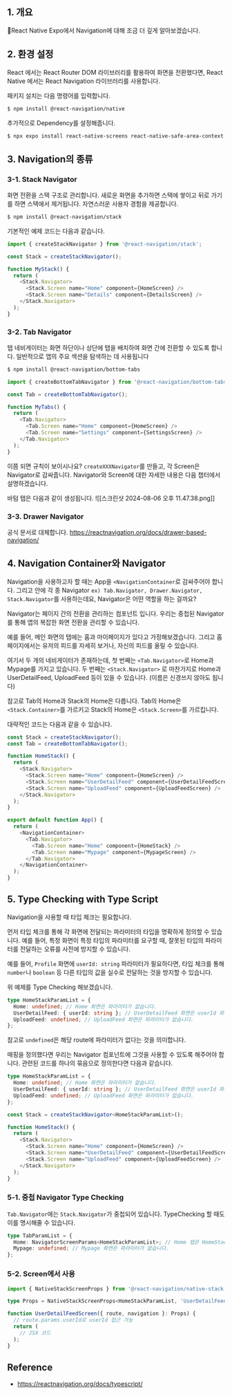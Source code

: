## 1. 개요 
React Native Expo에서 Navigation에 대해 조금 더 깊게 알아보겠습니다. 
## 2. 환경 설정 
React 에서는 React Router DOM 라이브러리를 활용하여 화면을 전환했다면, React Native 에서는 React Navigation 라이브러리를 사용합니다. 

패키지 설치는 다음 명령어를 입력합니다. 
```bash
$ npm install @react-navigation/native
```

추가적으로 Dependency를 설정해줍니다. 
```bash
$ npx expo install react-native-screens react-native-safe-area-context
```
## 3. Navigation의 종류
### 3-1. Stack Navigator 
화면 전환을 스택 구조로 관리합니다. 새로운 화면을 추가하면 스택에 쌓이고 뒤로 가기를 하면 스택에서 제거됩니다. 자연스러운 사용자 경험을 제공합니다.

```bash
$ npm install @react-navigation/stack
```

기본적인 예제 코드는 다음과 같습니다. 
```javascript
import { createStackNavigator } from '@react-navigation/stack';

const Stack = createStackNavigator();

function MyStack() {
  return (
    <Stack.Navigator>
      <Stack.Screen name="Home" component={HomeScreen} />
      <Stack.Screen name="Details" component={DetailsScreen} />
    </Stack.Navigator>
  );
}
```

### 3-2. Tab Navigator
탭 네비게이터는 화면 하단이나 상단에 탭을 배치하여 화면 간에 전환할 수 있도록 합니다. 일반적으로 앱의 주요 섹션을 탐색하는 데 사용됩니다

```bash
$ npm install @react-navigation/bottom-tabs
```

```javascript
import { createBottomTabNavigator } from '@react-navigation/bottom-tabs';

const Tab = createBottomTabNavigator();

function MyTabs() {
  return (
    <Tab.Navigator>
      <Tab.Screen name="Home" component={HomeScreen} />
      <Tab.Screen name="Settings" component={SettingsScreen} />
    </Tab.Navigator>
  );
}
```

이쯤 되면 규칙이 보이시나요? `createXXXNavigator`를 만들고, 각 Screen은 Navigator로 감싸줍니다. Navigator와 Screen에 대한 자세한 내용은 다음 챕터에서 설명하겠습니다.

바텀 탭은 다음과 같이 생성됩니다. 
![[스크린샷 2024-08-06 오후 11.47.38.png]]
### 3-3. Drawer  Navigator
공식 문서로 대체합니다. 
https://reactnavigation.org/docs/drawer-based-navigation/

## 4. Navigation Container와 Navigator 
Navigation을 사용하고자 할 때는 App을 `<NavigationContainer`로 감싸주어야 합니다. 그리고 안에 각 종 Navigator `ex) Tab.Navigator, Drawer.Navigator, Stack.Navigator`를 사용하는데요, Navigator은 어떤 역할을 하는 걸까요? 

Navigator는 페이지 간의 전환을 관리하는 컴포넌트 입니다. 우리는 중첩된 Navigator를 통해 앱의 복잡한 화면 전환을 관리할 수 있습니다. 

예를 들어, 메인 화면의 탭에는 홈과 마이페이지가 있다고 가정해보겠습니다. 그리고 홈 페이지에서는 유저의 피드를 자세히 보거나, 자신의 피드를 올릴 수 있습니다. 

여기서 두 개의 네비게이터가 존재하는데, 첫 번째는 `<Tab.Navigator>`로 Home과 Mypage를 가지고 있습니다. 두 번째는 `<Stack.Navigator>` 로 마찬가지로 Home과 UserDetailFeed, UploadFeed 등이 있을 수 있습니다. (이름은 신경쓰지 않아도 됩니다) 

참고로 Tab의 Home과 Stack의 Home은 다릅니다. 
Tab의 Home은 `<Stack.Container>`를 가르키고 Stack의 Home은 `<Stack.Screen>`를 가르킵니다. 

대략적인 코드는 다음과 같을 수 있습니다.
```typescript
const Stack = createStackNavigator();
const Tab = createBottomTabNavigator();

function HomeStack() {
  return (
    <Stack.Navigator>
      <Stack.Screen name="Home" component={HomeScreen} />
      <Stack.Screen name="UserDetailFeed" component={UserDetailFeedScreen} />
      <Stack.Screen name="UploadFeed" component={UploadFeedScreen} />
    </Stack.Navigator>
  );
}

export default function App() {
  return (
    <NavigationContainer>
      <Tab.Navigator>
        <Tab.Screen name="Home" component={HomeStack} />
        <Tab.Screen name="Mypage" component={MypageScreen} />
      </Tab.Navigator>
    </NavigationContainer>
  );
}
```

## 5. Type Checking with Type Script
Navigation을 사용할 때 타입 체크는 필요합니다.

먼저 타입 체크를 통해 각 화면에 전달되는 파라미터의 타입을 명확하게 정의할 수 있습니다. 예를 들어, 특정 화면이 특정 타입의 파라미터를 요구할 때, 잘못된 타입의 파라미터를 전달하는 오류를 사전에 방지할 수 있습니다.

예를 들어, `Profile` 화면에 `userId: string` 파라미터가 필요하다면, 타입 체크를 통해 `number`나 `boolean` 등 다른 타입의 값을 실수로 전달하는 것을 방지할 수 있습니다.

위 예제를 Type Checking 해보겠습니다.
```typescript
type HomeStackParamList = {
  Home: undefined; // Home 화면은 파라미터가 없습니다.
  UserDetailFeed: { userId: string }; // UserDetailFeed 화면은 userId 파라미터를 필요로 합니다.
  UploadFeed: undefined; // UploadFeed 화면은 파라미터가 없습니다.
};
```
참고로 `undefined`은  해당 route에 파라미터가 없다는 것을 의미합니다.

매핑을 정의했다면 우리는 Navigator 컴포넌트에 그것을 사용할 수 있도록 해주어야 합니다. 관련된 코드를 하나의 묶음으로 정의한다면 다음과 같습니다.
```typescript
type HomeStackParamList = {
  Home: undefined; // Home 화면은 파라미터가 없습니다.
  UserDetailFeed: { userId: string }; // UserDetailFeed 화면은 userId 파라미터를 필요로 합니다.
  UploadFeed: undefined; // UploadFeed 화면은 파라미터가 없습니다.
};

const Stack = createStackNavigator<HomeStackParamList>();

function HomeStack() {
  return (
    <Stack.Navigator>
      <Stack.Screen name="Home" component={HomeScreen} />
      <Stack.Screen name="UserDetailFeed" component={UserDetailFeedScreen} />
      <Stack.Screen name="UploadFeed" component={UploadFeedScreen} />
    </Stack.Navigator>
  );
}
```

### 5-1. 중첩 Navigator Type Checking 
`Tab.Navigator`에는 `Stack.Navigator`가 중첩되어 있습니다. TypeChecking 할 때도 이를 명시해줄 수 있습니다.
```typescript
type TabParamList = {
  Home: NavigatorScreenParams<HomeStackParamList>; // Home 탭은 HomeStack을 가리킵니다.
  Mypage: undefined; // Mypage 화면은 파라미터가 없습니다.
};

```

### 5-2. Screen에서 사용
```typescript
import { NativeStackScreenProps } from '@react-navigation/native-stack';

type Props = NativeStackScreenProps<HomeStackParamList, 'UserDetailFeed'>;

function UserDetailFeedScreen({ route, navigation }: Props) {
  // route.params.userId로 userId 접근 가능
  return (
    // JSX 코드
  );
}
```

## Reference
- https://reactnavigation.org/docs/typescript/